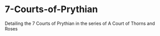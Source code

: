 # 7-Courts-of-Prythian
Detailing the 7 Courts of Prythian in the series of A Court of Thorns and Roses
